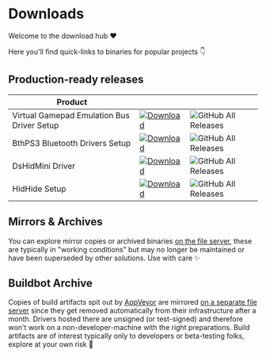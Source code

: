 # Downloads

Welcome to the download hub ❤️

Here you'll find quick-links to binaries for popular projects 👇

## Production-ready releases

| Product |  |  |
|---|---|---|
| Virtual Gamepad Emulation Bus Driver Setup | [![Download](https://img.shields.io/badge/Download-brightgreen)](https://github.com/nefarius/ViGEmBus/releases) | ![GitHub All Releases](https://img.shields.io/github/downloads/nefarius/ViGEmBus/total) |
| BthPS3 Bluetooth Drivers Setup | [![Download](https://img.shields.io/badge/Download-brightgreen)](https://github.com/nefarius/BthPS3/releases) | ![GitHub All Releases](https://img.shields.io/github/downloads/ViGEm/BthPS3/total) |
| DsHidMini Driver | [![Download](https://img.shields.io/badge/Download-brightgreen)](https://github.com/nefarius/DsHidMini/releases) | ![GitHub All Releases](https://img.shields.io/github/downloads/ViGEm/DsHidMini/total) |
| HidHide Setup | [![Download](https://img.shields.io/badge/Download-brightgreen)](https://github.com/nefarius/HidHide/releases) | ![GitHub All Releases](https://img.shields.io/github/downloads/ViGEm/HidHide/total) |

## Mirrors & Archives

You can explore mirror copies or archived binaries [on the file server](https://downloads.nefarius.at/), these are typically in "working conditions" but may no longer be maintained or have been superseded by other solutions. Use with care ✨

## Buildbot Archive

Copies of build artifacts spit out by [AppVeyor](https://www.appveyor.com/) are mirrored [on a separate file server](https://buildbot.nefarius.at/) since they get removed automatically from their infrastructure after a month. Drivers hosted there are unsigned (or test-signed) and therefore won't work on a non-developer-machine with the right preparations. Build artifacts are of interest typically only to developers or beta-testing folks, explore at your own risk 🦋
